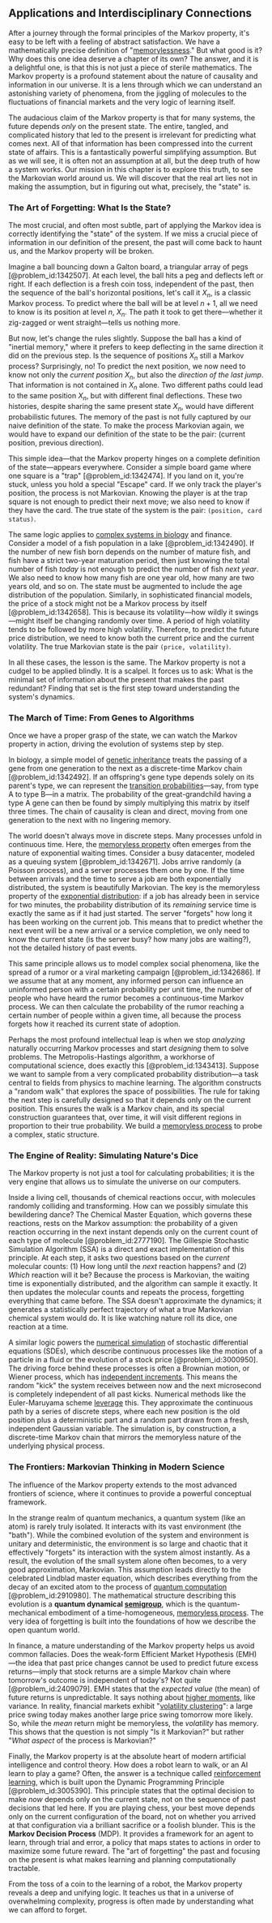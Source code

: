 ## Applications and Interdisciplinary Connections

After a journey through the formal principles of the Markov property, it's easy to be left with a feeling of abstract satisfaction. We have a mathematically precise definition of "[memorylessness](@article_id:268056)." But what good is it? Why does this one idea deserve a chapter of its own? The answer, and it is a delightful one, is that this is not just a piece of sterile mathematics. The Markov property is a profound statement about the nature of causality and information in our universe. It is a lens through which we can understand an astonishing variety of phenomena, from the jiggling of molecules to the fluctuations of financial markets and the very logic of learning itself.

The audacious claim of the Markov property is that for many systems, the future depends *only* on the present state. The entire, tangled, and complicated history that led to the present is irrelevant for predicting what comes next. All of that information has been compressed into the current state of affairs. This is a fantastically powerful simplifying assumption. But as we will see, it is often not an assumption at all, but the deep truth of how a system works. Our mission in this chapter is to explore this truth, to see the Markovian world around us. We will discover that the real art lies not in making the assumption, but in figuring out what, precisely, the "state" is.

### The Art of Forgetting: What Is the State?

The most crucial, and often most subtle, part of applying the Markov idea is correctly identifying the "state" of the system. If we miss a crucial piece of information in our definition of the present, the past will come back to haunt us, and the Markov property will be broken.

Imagine a ball bouncing down a Galton board, a triangular array of pegs [@problem_id:1342507]. At each level, the ball hits a peg and deflects left or right. If each deflection is a fresh coin toss, independent of the past, then the sequence of the ball's horizontal positions, let's call it $X_n$, is a classic Markov process. To predict where the ball will be at level $n+1$, all we need to know is its position at level $n$, $X_n$. The path it took to get there—whether it zig-zagged or went straight—tells us nothing more.

But now, let's change the rules slightly. Suppose the ball has a kind of "inertial memory," where it prefers to keep deflecting in the same direction it did on the previous step. Is the sequence of positions $X_n$ still a Markov process? Surprisingly, no! To predict the next position, we now need to know not only the *current position* $X_n$, but also the *direction of the last jump*. That information is not contained in $X_n$ alone. Two different paths could lead to the same position $X_n$, but with different final deflections. These two histories, despite sharing the same present state $X_n$, would have different probabilistic futures. The memory of the past is not fully captured by our naive definition of the state. To make the process Markovian again, we would have to expand our definition of the state to be the pair: (current position, previous direction).

This simple idea—that the Markov property hinges on a complete definition of the state—appears everywhere. Consider a simple board game where one square is a "trap" [@problem_id:1342474]. If you land on it, you're stuck, unless you hold a special "Escape" card. If we only track the player's position, the process is not Markovian. Knowing the player is at the trap square is not enough to predict their next move; we also need to know if they have the card. The true state of the system is the pair: `(position, card status)`.

The same logic applies to [complex systems in biology](@article_id:263439) and finance. Consider a model of a fish population in a lake [@problem_id:1342490]. If the number of new fish born depends on the number of mature fish, and fish have a strict two-year maturation period, then just knowing the total number of fish *today* is not enough to predict the number of fish *next year*. We also need to know how many fish are one year old, how many are two years old, and so on. The state must be augmented to include the age distribution of the population. Similarly, in sophisticated financial models, the price of a stock might not be a Markov process by itself [@problem_id:1342658]. This is because its volatility—how wildly it swings—might itself be changing randomly over time. A period of high volatility tends to be followed by more high volatility. Therefore, to predict the future price distribution, we need to know both the current price and the current volatility. The true Markovian state is the pair `(price, volatility)`.

In all these cases, the lesson is the same. The Markov property is not a cudgel to be applied blindly. It is a scalpel. It forces us to ask: What is the minimal set of information about the present that makes the past redundant? Finding that set is the first step toward understanding the system's dynamics.

### The March of Time: From Genes to Algorithms

Once we have a proper grasp of the state, we can watch the Markov property in action, driving the evolution of systems step by step.

In biology, a simple model of [genetic inheritance](@article_id:262027) treats the passing of a gene from one generation to the next as a discrete-time Markov chain [@problem_id:1342492]. If an offspring's gene type depends solely on its parent's type, we can represent the [transition probabilities](@article_id:157800)—say, from type A to type B—in a matrix. The probability of the great-grandchild having a type A gene can then be found by simply multiplying this matrix by itself three times. The chain of causality is clean and direct, moving from one generation to the next with no lingering memory.

The world doesn't always move in discrete steps. Many processes unfold in continuous time. Here, the [memoryless property](@article_id:267355) often emerges from the nature of exponential waiting times. Consider a busy datacenter, modeled as a queuing system [@problem_id:1342671]. Jobs arrive randomly (a Poisson process), and a server processes them one by one. If the time between arrivals and the time to serve a job are both exponentially distributed, the system is beautifully Markovian. The key is the memoryless property of the [exponential distribution](@article_id:273400): if a job has already been in service for two minutes, the probability distribution of its *remaining* service time is exactly the same as if it had just started. The server "forgets" how long it has been working on the current job. This means that to predict whether the next event will be a new arrival or a service completion, we only need to know the current state (is the server busy? how many jobs are waiting?), not the detailed history of past events.

This same principle allows us to model complex social phenomena, like the spread of a rumor or a viral marketing campaign [@problem_id:1342686]. If we assume that at any moment, any informed person can influence an uninformed person with a certain probability per unit time, the number of people who have heard the rumor becomes a continuous-time Markov process. We can then calculate the probability of the rumor reaching a certain number of people within a given time, all because the process forgets how it reached its current state of adoption.

Perhaps the most profound intellectual leap is when we stop *analyzing* naturally occurring Markov processes and start *designing* them to solve problems. The Metropolis-Hastings algorithm, a workhorse of computational science, does exactly this [@problem_id:1343413]. Suppose we want to sample from a very complicated probability distribution—a task central to fields from physics to machine learning. The algorithm constructs a "random walk" that explores the space of possibilities. The rule for taking the next step is carefully designed so that it depends only on the current position. This ensures the walk is a Markov chain, and its special construction guarantees that, over time, it will visit different regions in proportion to their true probability. We build a [memoryless process](@article_id:266819) to probe a complex, static structure.

### The Engine of Reality: Simulating Nature's Dice

The Markov property is not just a tool for calculating probabilities; it is the very engine that allows us to simulate the universe on our computers.

Inside a living cell, thousands of chemical reactions occur, with molecules randomly colliding and transforming. How can we possibly simulate this bewildering dance? The Chemical Master Equation, which governs these reactions, rests on the Markov assumption: the probability of a given reaction occurring in the next instant depends only on the current count of each type of molecule [@problem_id:2777190]. The Gillespie Stochastic Simulation Algorithm (SSA) is a direct and exact implementation of this principle. At each step, it asks two questions based on the *current* molecular counts: (1) How long until the *next* reaction happens? and (2) *Which* reaction will it be? Because the process is Markovian, the waiting time is exponentially distributed, and the algorithm can sample it exactly. It then updates the molecular counts and repeats the process, forgetting everything that came before. The SSA doesn't approximate the dynamics; it generates a statistically perfect trajectory of what a true Markovian chemical system would do. It is like watching nature roll its dice, one reaction at a time.

A similar logic powers the [numerical simulation](@article_id:136593) of stochastic differential equations (SDEs), which describe continuous processes like the motion of a particle in a fluid or the evolution of a stock price [@problem_id:3000950]. The driving force behind these processes is often a Brownian motion, or Wiener process, which has [independent increments](@article_id:261669). This means the random "kick" the system receives between now and the next microsecond is completely independent of all past kicks. Numerical methods like the Euler-Maruyama scheme [leverage](@article_id:172073) this. They approximate the continuous path by a series of discrete steps, where each new position is the old position plus a deterministic part and a random part drawn from a fresh, independent Gaussian variable. The simulation is, by construction, a discrete-time Markov chain that mirrors the memoryless nature of the underlying physical process.

### The Frontiers: Markovian Thinking in Modern Science

The influence of the Markov property extends to the most advanced frontiers of science, where it continues to provide a powerful conceptual framework.

In the strange realm of quantum mechanics, a quantum system (like an atom) is rarely truly isolated. It interacts with its vast environment (the "bath"). While the combined evolution of the system and environment is unitary and deterministic, the environment is so large and chaotic that it effectively "forgets" its interaction with the system almost instantly. As a result, the evolution of the small system alone often becomes, to a very good approximation, Markovian. This assumption leads directly to the celebrated Lindblad master equation, which describes everything from the decay of an excited atom to the process of [quantum computation](@article_id:142218) [@problem_id:2910980]. The mathematical structure describing this evolution is a **quantum dynamical [semigroup](@article_id:153366)**, which is the quantum-mechanical embodiment of a time-homogeneous, [memoryless process](@article_id:266819). The very idea of forgetting is built into the foundations of how we describe the open quantum world.

In finance, a mature understanding of the Markov property helps us avoid common fallacies. Does the weak-form Efficient Market Hypothesis (EMH)—the idea that past price changes cannot be used to predict future excess returns—imply that stock returns are a simple Markov chain where tomorrow's outcome is independent of today's? Not quite [@problem_id:2409079]. EMH states that the *expected value* (the mean) of future returns is unpredictable. It says nothing about [higher moments](@article_id:635608), like variance. In reality, financial markets exhibit "[volatility clustering](@article_id:145181)": a large price swing today makes another large price swing tomorrow more likely. So, while the *mean* return might be memoryless, the *volatility* has memory. This shows that the question is not simply "Is it Markovian?" but rather "*What aspect* of the process is Markovian?"

Finally, the Markov property is at the absolute heart of modern artificial intelligence and control theory. How does a robot learn to walk, or an AI learn to play a game? Often, the answer is a technique called [reinforcement learning](@article_id:140650), which is built upon the Dynamic Programming Principle [@problem_id:3005390]. This principle states that the optimal decision to make *now* depends only on the current state, not on the sequence of past decisions that led here. If you are playing chess, your best move depends only on the current configuration of the board, not on whether you arrived at that configuration via a brilliant sacrifice or a foolish blunder. This is the **Markov Decision Process** (MDP). It provides a framework for an agent to learn, through trial and error, a policy that maps states to actions in order to maximize some future reward. The "art of forgetting" the past and focusing on the present is what makes learning and planning computationally tractable.

From the toss of a coin to the learning of a robot, the Markov property reveals a deep and unifying logic. It teaches us that in a universe of overwhelming complexity, progress is often made by understanding what we can afford to forget.